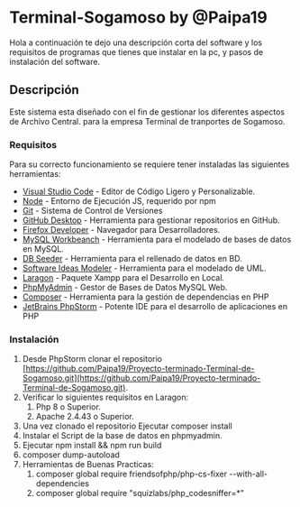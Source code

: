 # Terminal-Sogamoso by @Paipa19

Hola a continuación te dejo una descripción corta del software y los  requisitos de
programas que tienes que instalar en la pc, y pasos de instalación del software.


## Descripción 
Este sistema esta diseñado con el fin de gestionar los diferentes aspectos de Archivo Central. 
para la empresa Terminal de tranportes de Sogamoso.

### Requisitos
Para su correcto funcionamiento se requiere tener instaladas las siguientes herramientas:

* [Visual Studio Code](https://code.visualstudio.com/download) - Editor de Código Ligero y Personalizable.
* [Node](https://nodejs.org/es/download/) - Entorno de Ejecución JS, requerido por npm
* [Git](https://git-scm.com/download/win) - Sistema de Control de Versiones
* [GitHub Desktop](https://desktop.github.com/) - Herramienta para gestionar repositorios en GitHub.
* [Firefox Developer](https://www.mozilla.org/es-ES/firefox/all/#product-desktop-developer) - Navegador para Desarrolladores.
* [MySQL Workbeanch](https://www.mysql.com/products/workbench/) - Herramienta para el modelado de bases de datos en MySQL.
* [DB Seeder](https://github.com/haruncpi/db-seeder/releases) - Herramienta para el rellenado de datos en BD.
* [Software Ideas Modeler](https://www.softwareideas.net/en/download) - Herramienta para el modelado de UML.
* [Laragon](https://github.com/leokhoa/laragon/releases) - Paquete Xampp para el Desarrollo en Local.
* [PhpMyAdmin](https://www.phpmyadmin.net/) - Gestor de Bases de Datos MySQL Web.
* [Composer](https://getcomposer.org/download/) - Herramienta para la gestión de dependencias en PHP
* [JetBrains PhpStorm](https://www.jetbrains.com/es-es/phpstorm/download/#section=windows) - Potente IDE para el desarrollo de aplicaciones en PHP

### Instalación

1. Desde PhpStorm clonar el repositorio [https://github.com/Paipa19/Proyecto-terminado-Terminal-de-Sogamoso.git](https://github.com/Paipa19/Proyecto-terminado-Terminal-de-Sogamoso.git).
2. Verificar lo siguientes requisitos en Laragon:
    1. Php 8 o Superior.
    2. Apache 2.4.43 o Superior.
3. Una vez clonado el repositorio Ejecutar composer install
4. Instalar el Script de la base de datos en phpmyadmin.
5. Ejecutar npm install && npm run build
6. composer dump-autoload
7. Herramientas de Buenas Practicas:
   1. composer global require friendsofphp/php-cs-fixer --with-all-dependencies
   2. composer global require "squizlabs/php_codesniffer=*"
